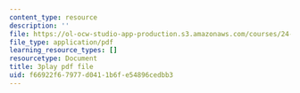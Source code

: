 ```yaml
---
content_type: resource
description: ''
file: https://ol-ocw-studio-app-production.s3.amazonaws.com/courses/24-908-creole-language-and-caribbean-identities-spring-2017/f66922f67977d0411b6fe54896cedbb3_vHflY7UBg70.pdf
file_type: application/pdf
learning_resource_types: []
resourcetype: Document
title: 3play pdf file
uid: f66922f6-7977-d041-1b6f-e54896cedbb3
---
```

